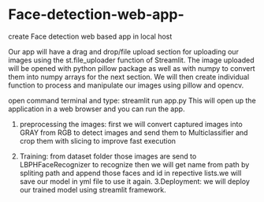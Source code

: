 # Face-detection-web-app-
create Face detection web based app in local host

Our app will have a drag and drop/file upload section for uploading our images using the st.file_uploader function of Streamlit.
The image uploaded will be opened with python pillow package as well as with numpy to convert them into numpy arrays for the next section.
We will then create individual function to process and manipulate our images using pillow and opencv.

open command terminal and type: streamlit run app.py
This will open up the application in a web browser and you can run the app.
1. preprocessing the images:
            first we will convert captured images into GRAY from RGB to detect images and send them to Multiclassifier and crop them with slicing to improve fast execution
  
2.  Training:
            from dataset folder those images are send to LBPHFaceRecognizer to recognize then we will get name from path by spliting path and append those faces and id in                     repective lists.we will save our model in yml file to use it again.
3.Deployment:
             we will deploy our trained model using streamlit framework.
